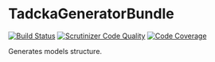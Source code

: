 TadckaGeneratorBundle
=====================

[![Build Status](https://scrutinizer-ci.com/g/tadcka/TadckaGeneratorBundle/badges/build.png?b=master)](https://scrutinizer-ci.com/g/tadcka/TadckaGeneratorBundle/build-status/master)
[![Scrutinizer Code Quality](https://scrutinizer-ci.com/g/tadcka/TadckaGeneratorBundle/badges/quality-score.png?b=master)](https://scrutinizer-ci.com/g/tadcka/TadckaGeneratorBundle/?branch=master)
[![Code Coverage](https://scrutinizer-ci.com/g/tadcka/TadckaGeneratorBundle/badges/coverage.png?b=master)](https://scrutinizer-ci.com/g/tadcka/TadckaGeneratorBundle/?branch=master)

Generates models structure.
